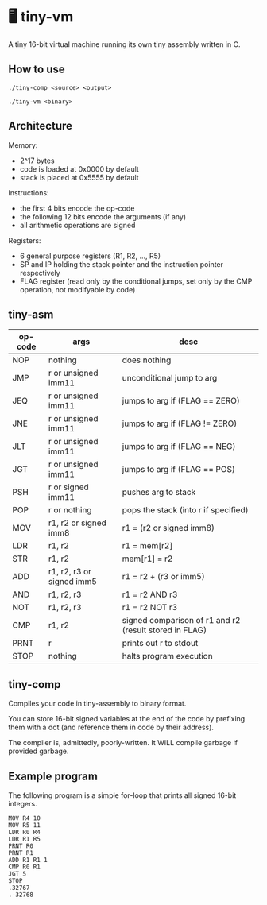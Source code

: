 # 🖥️ tiny-vm

A tiny 16-bit virtual machine running its own tiny assembly written in C.

## How to use
`./tiny-comp <source> <output>`

`./tiny-vm <binary>`

## Architecture
Memory:
- 2^17 bytes
- code is loaded at 0x0000 by default
- stack is placed at 0x5555 by default

Instructions:
- the first 4 bits encode the op-code
- the following 12 bits encode the arguments (if any)
- all arithmetic operations are signed

Registers:
- 6 general purpose registers (R1, R2, ..., R5)
- SP and IP holding the stack pointer and the instruction pointer respectively
- FLAG register (read only by the conditional jumps, set only by the CMP operation, not modifyable by code)

## tiny-asm
op-code | args                          | desc
------- | -------------------------     | -----------
NOP     | nothing                       | does nothing
JMP     | r or unsigned imm11           | unconditional jump to arg
JEQ     | r or unsigned imm11           | jumps to arg if (FLAG == ZERO)
JNE     | r or unsigned imm11           | jumps to arg if (FLAG != ZERO)
JLT     | r or unsigned imm11           | jumps to arg if (FLAG == NEG)
JGT     | r or unsigned imm11           | jumps to arg if (FLAG == POS)
PSH     | r or signed imm11             | pushes arg to stack
POP     | r or nothing                  | pops the stack (into r if specified)
MOV     | r1, r2 or signed imm8         | r1 = (r2 or signed imm8)
LDR     | r1, r2                        | r1 = mem[r2]
STR     | r1, r2                        | mem[r1] = r2
ADD     | r1, r2, r3 or signed imm5     | r1 = r2 + (r3 or imm5)
AND     | r1, r2, r3                    | r1 = r2 AND r3
NOT     | r1, r2, r3                    | r1 = r2 NOT r3
CMP     | r1, r2                        | signed comparison of r1 and r2 (result stored in FLAG)
PRNT    | r                             | prints out r to stdout
STOP    | nothing                       | halts program execution

## tiny-comp
Compiles your code in tiny-assembly to binary format.

You can store 16-bit signed variables at the end of the code by prefixing them with a dot (and reference them in code by their address).

The compiler is, admittedly, poorly-written. It WILL compile garbage if provided garbage.

## Example program
The following program is a simple for-loop that prints all signed 16-bit integers.
```
MOV R4 10
MOV R5 11
LDR R0 R4
LDR R1 R5
PRNT R0
PRNT R1
ADD R1 R1 1
CMP R0 R1
JGT 5
STOP
.32767
.-32768
```
